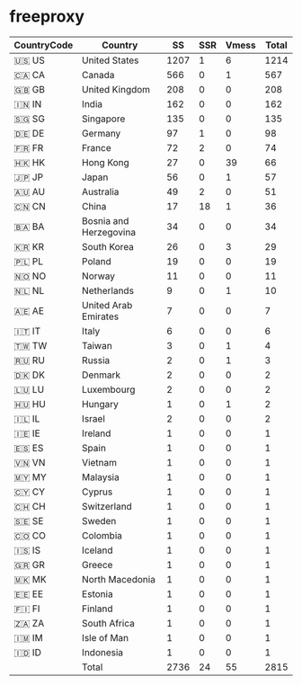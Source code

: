 # freeproxy

|CountryCode|Country|SS|SSR|Vmess|Total|
|  ----  | ----  |  ----  | ----  |  ----  | ----  |
|🇺🇸 US|United States|1207|1|6|1214|
|🇨🇦 CA|Canada|566|0|1|567|
|🇬🇧 GB|United Kingdom|208|0|0|208|
|🇮🇳 IN|India|162|0|0|162|
|🇸🇬 SG|Singapore|135|0|0|135|
|🇩🇪 DE|Germany|97|1|0|98|
|🇫🇷 FR|France|72|2|0|74|
|🇭🇰 HK|Hong Kong|27|0|39|66|
|🇯🇵 JP|Japan|56|0|1|57|
|🇦🇺 AU|Australia|49|2|0|51|
|🇨🇳 CN|China|17|18|1|36|
|🇧🇦 BA|Bosnia and Herzegovina|34|0|0|34|
|🇰🇷 KR|South Korea|26|0|3|29|
|🇵🇱 PL|Poland|19|0|0|19|
|🇳🇴 NO|Norway|11|0|0|11|
|🇳🇱 NL|Netherlands|9|0|1|10|
|🇦🇪 AE|United Arab Emirates|7|0|0|7|
|🇮🇹 IT|Italy|6|0|0|6|
|🇹🇼 TW|Taiwan|3|0|1|4|
|🇷🇺 RU|Russia|2|0|1|3|
|🇩🇰 DK|Denmark|2|0|0|2|
|🇱🇺 LU|Luxembourg|2|0|0|2|
|🇭🇺 HU|Hungary|1|0|1|2|
|🇮🇱 IL|Israel|2|0|0|2|
|🇮🇪 IE|Ireland|1|0|0|1|
|🇪🇸 ES|Spain|1|0|0|1|
|🇻🇳 VN|Vietnam|1|0|0|1|
|🇲🇾 MY|Malaysia|1|0|0|1|
|🇨🇾 CY|Cyprus|1|0|0|1|
|🇨🇭 CH|Switzerland|1|0|0|1|
|🇸🇪 SE|Sweden|1|0|0|1|
|🇨🇴 CO|Colombia|1|0|0|1|
|🇮🇸 IS|Iceland|1|0|0|1|
|🇬🇷 GR|Greece|1|0|0|1|
|🇲🇰 MK|North Macedonia|1|0|0|1|
|🇪🇪 EE|Estonia|1|0|0|1|
|🇫🇮 FI|Finland|1|0|0|1|
|🇿🇦 ZA|South Africa|1|0|0|1|
|🇮🇲 IM|Isle of Man|1|0|0|1|
|🇮🇩 ID|Indonesia|1|0|0|1|
||Total|2736|24|55|2815|
